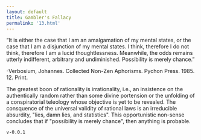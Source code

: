 ```yaml
---
layout: default
title: Gambler's Fallacy
permalink: '13.html'
---
```


“It is either the case that I am an amalgamation of my mental states, or the case that I am a disjunction of my mental states. I think, therefore I do not think, therefore I am a lucid thoughtlessness. Meanwhile, the odds remains utterly indifferent, arbitrary and undiminished. Possibility is merely chance.”

-Verbosium, Johannes. Collected Non-Zen Aphorisms. Pychon Press. 1985. 12. Print.

The greatest boon of rationality is irrationality, i.e., an insistence on the authentically random rather than some divine portension or the unfolding of a conspiratorial teleology whose objective is yet to be revealed. The consquence of the universal validity of rational laws is an irreducible absurdity, "lies, damn lies, and statistics". This opportunistic non-sense concludes that if "possibility is merely chance", then anything is probable.

`v-0.0.1`
